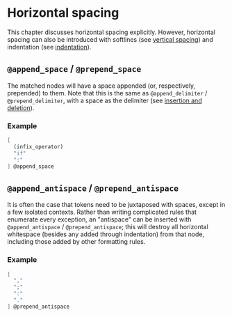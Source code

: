 # Horizontal spacing

This chapter discusses horizontal spacing explicitly. However,
horizontal spacing can also be introduced with softlines (see [vertical
spacing](vertical-spacing.md#hardlines-and-softlines)) and indentation
(see [indentation](indentation.md)).

## `@append_space` / `@prepend_space`

The matched nodes will have a space appended (or, respectively,
prepended) to them. Note that this is the same as `@append_delimiter` /
`@prepend_delimiter`, with a space as the delimiter (see [insertion and
deletion](insertion-and-deletion.md#append_delimiter--prepend_delimiter)).

### Example

```scheme
[
  (infix_operator)
  "if"
  ":"
] @append_space
```

## `@append_antispace` / `@prepend_antispace`

It is often the case that tokens need to be juxtaposed with spaces,
except in a few isolated contexts. Rather than writing complicated rules
that enumerate every exception, an "antispace" can be inserted with
`@append_antispace` / `@prepend_antispace`; this will destroy all
horizontal whitespace (besides any added through indentation) from that
node, including those added by other formatting rules.

### Example

```scheme
[
  ","
  ";"
  ":"
  "."
] @prepend_antispace
```
